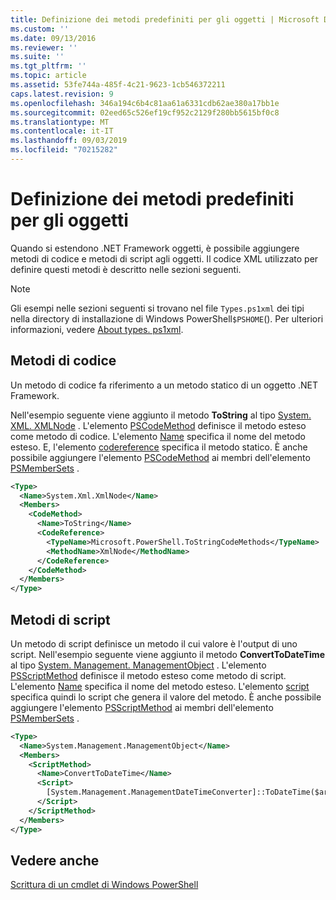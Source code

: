 ```yaml
---
title: Definizione dei metodi predefiniti per gli oggetti | Microsoft Docs
ms.custom: ''
ms.date: 09/13/2016
ms.reviewer: ''
ms.suite: ''
ms.tgt_pltfrm: ''
ms.topic: article
ms.assetid: 53fe744a-485f-4c21-9623-1cb546372211
caps.latest.revision: 9
ms.openlocfilehash: 346a194c6b4c81aa61a6331cdb62ae380a17bb1e
ms.sourcegitcommit: 02eed65c526ef19cf952c2129f280bb5615bf0c8
ms.translationtype: MT
ms.contentlocale: it-IT
ms.lasthandoff: 09/03/2019
ms.locfileid: "70215282"
---
```

# <a name="defining-default-methods-for-objects"></a>Definizione dei metodi predefiniti per gli oggetti

Quando si estendono .NET Framework oggetti, è possibile aggiungere metodi di codice e metodi di script agli oggetti.
Il codice XML utilizzato per definire questi metodi è descritto nelle sezioni seguenti.

> [!NOTE]
> Gli esempi nelle sezioni seguenti si trovano nel file `Types.ps1xml` dei tipi nella directory di installazione di Windows PowerShell`$PSHOME`(). Per ulteriori informazioni, vedere [About types. ps1xml](/powershell/module/microsoft.powershell.core/about/about_types.ps1xml).

## <a name="code-methods"></a>Metodi di codice

Un metodo di codice fa riferimento a un metodo statico di un oggetto .NET Framework.

Nell'esempio seguente viene aggiunto il metodo **ToString** al tipo [System. XML. XMLNode](/dotnet/api/System.Xml.XmlNode) . L'elemento [PSCodeMethod](/dotnet/api/system.management.automation.pscodemethod) definisce il metodo esteso come metodo di codice. L'elemento [Name](/dotnet/api/system.management.automation.psmemberinfo.name?view=pscore-6.2.0#System_Management_Automation_PSMemberInfo_Name) specifica il nome del metodo esteso. E, l'elemento [codereference](/dotnet/api/system.management.automation.pscodemethod.codereference?view=pscore-6.2.0#System_Management_Automation_PSCodeMethod_CodeReference) specifica il metodo statico. È anche possibile aggiungere l'elemento [PSCodeMethod](/dotnet/api/system.management.automation.pscodemethod) ai membri dell'elemento [PSMemberSets](/dotnet/api/system.management.automation.psmemberset?view=pscore-6.2.0) .

```xml
<Type>
  <Name>System.Xml.XmlNode</Name>
  <Members>
    <CodeMethod>
      <Name>ToString</Name>
      <CodeReference>
        <TypeName>Microsoft.PowerShell.ToStringCodeMethods</TypeName>
        <MethodName>XmlNode</MethodName>
      </CodeReference>
    </CodeMethod>
  </Members>
</Type>
```

## <a name="script-methods"></a>Metodi di script

Un metodo di script definisce un metodo il cui valore è l'output di uno script. Nell'esempio seguente viene aggiunto il metodo **ConvertToDateTime** al tipo [System. Management. ManagementObject](/dotnet/api/System.Management.ManagementObject) . L'elemento [PSScriptMethod](/dotnet/api/system.management.automation.psscriptmethod?view=pscore-6.2.0) definisce il metodo esteso come metodo di script. L'elemento [Name](/dotnet/api/system.management.automation.psmemberinfo.name?view=pscore-6.2.0#System_Management_Automation_PSMemberInfo_Name) specifica il nome del metodo esteso. L'elemento [script](/dotnet/api/system.management.automation.psscriptmethod.script?view=pscore-6.2.0#System_Management_Automation_PSScriptMethod_Script) specifica quindi lo script che genera il valore del metodo. È anche possibile aggiungere l'elemento [PSScriptMethod](/dotnet/api/system.management.automation.psscriptmethod?view=pscore-6.2.0) ai membri dell'elemento [PSMemberSets](/dotnet/api/system.management.automation.psmemberset?view=pscore-6.2.0) .

```xml
<Type>
  <Name>System.Management.ManagementObject</Name>
  <Members>
    <ScriptMethod>
      <Name>ConvertToDateTime</Name>
      <Script>
        [System.Management.ManagementDateTimeConverter]::ToDateTime($args[0])
      </Script>
    </ScriptMethod>
  </Members>
</Type>
```

## <a name="see-also"></a>Vedere anche

[Scrittura di un cmdlet di Windows PowerShell](./writing-a-windows-powershell-cmdlet.md)
